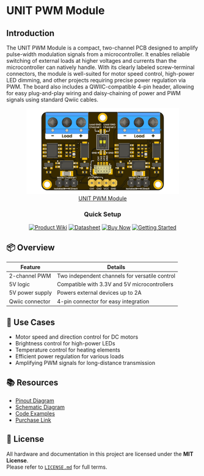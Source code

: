 # UNIT PWM Module

## Introduction

The UNIT PWM Module is a compact, two-channel PCB designed to amplify pulse-width modulation signals from a microcontroller. It enables reliable switching of external loads at higher voltages and currents than the microcontroller can natively handle. With its clearly labeled screw-terminal connectors, the module is well-suited for motor speed control, high-power LED dimming, and other projects requiring precise power regulation via PWM. The board also includes a QWIIC-compatible 4-pin header, allowing for easy plug-and-play wiring and daisy-chaining of power and PWM signals using standard Qwiic cables.


<div align="center">
    <a href="#">
        <img src="./hardware/resources/unit_top_v_0_0_1_ue0083_PWM-Module.png"width="400px"><br/>UNIT PWM Module
    </a>
</div>

<div align="center">

### Quick Setup


[<img src="https://img.shields.io/badge/Product%20Wiki-blue?style=for-the-badge" alt="Product Wiki">](https://unit-electronics-mx.github.io/unit_pwm_module/)
[<img src="https://img.shields.io/badge/Datasheet-green?style=for-the-badge" alt="Datasheet">](hardware/resources/)
[<img src="https://img.shields.io/badge/Buy%20Now-orange?style=for-the-badge" alt="Buy Now">](https://uelectronics.com/)
[<img src="https://img.shields.io/badge/Getting%20Started-purple?style=for-the-badge" alt="Getting Started">](https://unit-electronics-mx.github.io/unit_pwm_module/getting-started)

</div>



## 📦 Overview

<div align="center">


| Feature             | Details                                                 |
|---------------------|---------------------------------------------------------|
| 2-channel PWM       | Two independent channels for versatile control        |
| 5V logic            | Compatible with 3.3V and 5V microcontrollers            |
| 5V power supply     | Powers external devices up to 2A                        |
| Qwiic connector     | 4-pin connector for easy integration                   |

</div>


## 🧪 Use Cases

- Motor speed and direction control for DC motors
- Brightness control for high-power LEDs
- Temperature control for heating elements
- Efficient power regulation for various loads
- Amplifying PWM signals for long-distance transmission

## 📚 Resources


- [Pinout Diagram](hardware/resources/unit_pinout_v_0_0_1_ue0054_pwm_module_en.png)
- [Schematic Diagram](hardware/UE0083-SCH-Modulo_PWM-001-T.pdf)
- [Code Examples](software/examples)
- [Purchase Link](https://uelectronics.com/)

## 📝 License

All hardware and documentation in this project are licensed under the **MIT License**.  
Please refer to [`LICENSE.md`](LICENSE.md) for full terms.
